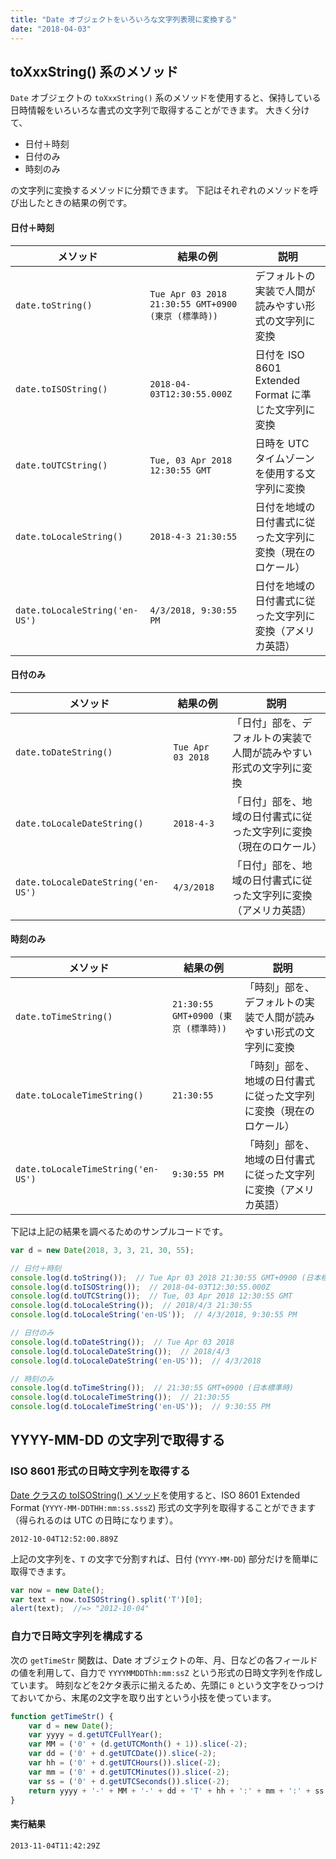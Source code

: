 ```yaml
---
title: "Date オブジェクトをいろいろな文字列表現に変換する"
date: "2018-04-03"
---
```


toXxxString() 系のメソッド
----

`Date` オブジェクトの `toXxxString()` 系のメソッドを使用すると、保持している日時情報をいろいろな書式の文字列で取得することができます。
大きく分けて、

* 日付＋時刻
* 日付のみ
* 時刻のみ

の文字列に変換するメソッドに分類できます。
下記はそれぞれのメソッドを呼び出したときの結果の例です。

#### 日付＋時刻

| メソッド | 結果の例 | 説明 |
| ---- | ---- | ---- |
| `date.toString()` | `Tue Apr 03 2018 21:30:55 GMT+0900 (東京 (標準時))` | デフォルトの実装で人間が読みやすい形式の文字列に変換 |
| `date.toISOString()` | `2018-04-03T12:30:55.000Z` | 日付を ISO 8601 Extended Format に準じた文字列に変換 |
| `date.toUTCString()` | `Tue, 03 Apr 2018 12:30:55 GMT` | 日時を UTC タイムゾーンを使用する文字列に変換 |
| `date.toLocaleString()` | `2018-4-3 21:30:55` | 日付を地域の日付書式に従った文字列に変換（現在のロケール） |
| `date.toLocaleString('en-US')` | `4/3/2018, 9:30:55 PM` | 日付を地域の日付書式に従った文字列に変換（アメリカ英語） |

#### 日付のみ

| メソッド | 結果の例 | 説明 |
| ---- | ---- | ---- |
| `date.toDateString()` | `Tue Apr 03 2018` | 「日付」部を、デフォルトの実装で人間が読みやすい形式の文字列に変換 |
| `date.toLocaleDateString()` | `2018-4-3` | 「日付」部を、地域の日付書式に従った文字列に変換（現在のロケール） |
| `date.toLocaleDateString('en-US')` | `4/3/2018` | 「日付」部を、地域の日付書式に従った文字列に変換（アメリカ英語）|

#### 時刻のみ

| メソッド | 結果の例 | 説明 |
| ---- | ---- | ---- |
| `date.toTimeString()` | `21:30:55 GMT+0900 (東京 (標準時))` | 「時刻」部を、デフォルトの実装で人間が読みやすい形式の文字列に変換 |
| `date.toLocaleTimeString()` | `21:30:55` | 「時刻」部を、地域の日付書式に従った文字列に変換（現在のロケール） |
| `date.toLocaleTimeString('en-US')` | `9:30:55 PM` | 「時刻」部を、地域の日付書式に従った文字列に変換（アメリカ英語） |


下記は上記の結果を調べるためのサンプルコードです。

~~~ javascript
var d = new Date(2018, 3, 3, 21, 30, 55);

// 日付＋時刻
console.log(d.toString());  // Tue Apr 03 2018 21:30:55 GMT+0900 (日本標準時)
console.log(d.toISOString());  // 2018-04-03T12:30:55.000Z
console.log(d.toUTCString());  // Tue, 03 Apr 2018 12:30:55 GMT
console.log(d.toLocaleString());  // 2018/4/3 21:30:55
console.log(d.toLocaleString('en-US'));  // 4/3/2018, 9:30:55 PM

// 日付のみ
console.log(d.toDateString());  // Tue Apr 03 2018
console.log(d.toLocaleDateString());  // 2018/4/3
console.log(d.toLocaleDateString('en-US'));  // 4/3/2018

// 時刻のみ
console.log(d.toTimeString());  // 21:30:55 GMT+0900 (日本標準時)
console.log(d.toLocaleTimeString());  // 21:30:55
console.log(d.toLocaleTimeString('en-US'));  // 9:30:55 PM
~~~


YYYY-MM-DD の文字列で取得する
----

### ISO 8601 形式の日時文字列を取得する

[Date クラスの toISOString() メソッド](https://developer.mozilla.org/en-US/docs/JavaScript/Reference/Global_Objects/Date/toISOString)を使用すると、ISO 8601 Extended Format (`YYYY-MM-DDTHH:mm:ss.sssZ`) 形式の文字列を取得することができます（得られるのは UTC の日時になります）。

~~~
2012-10-04T12:52:00.889Z
~~~

上記の文字列を、`T` の文字で分割すれば、日付 (`YYYY-MM-DD`) 部分だけを簡単に取得できます。

~~~ javascript
var now = new Date();
var text = now.toISOString().split('T')[0];
alert(text);  //=> "2012-10-04"
~~~


### 自力で日時文字列を構成する

次の `getTimeStr` 関数は、Date オブジェクトの年、月、日などの各フィールドの値を利用して、自力で `YYYYMMDDThh:mm:ssZ` という形式の日時文字列を作成しています。
時刻などを2ケタ表示に揃えるため、先頭に `0` という文字をひっつけておいてから、末尾の2文字を取り出すという小技を使っています。

~~~ javascript
function getTimeStr() {
    var d = new Date();
    var yyyy = d.getUTCFullYear();
    var MM = ('0' + (d.getUTCMonth() + 1)).slice(-2);
    var dd = ('0' + d.getUTCDate()).slice(-2);
    var hh = ('0' + d.getUTCHours()).slice(-2);
    var mm = ('0' + d.getUTCMinutes()).slice(-2);
    var ss = ('0' + d.getUTCSeconds()).slice(-2);
    return yyyy + '-' + MM + '-' + dd + 'T' + hh + ':' + mm + ':' + ss + 'Z';
}
~~~

#### 実行結果

~~~
2013-11-04T11:42:29Z
~~~

